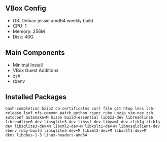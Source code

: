 VBox Config
-----

- OS: Debian jessie amd64 weekly build
- CPU: 1
- Memory: 256M
- Disk: 40G

Main Components
-----

- Minimal Install
- VBox Guest Additions
- zsh
- rbenv

Installed Packages
-----

```
bash-completion bzip2 ca-certificates curl file git htop less lsb-release lsof nfs-common patch python rsync ruby unzip vim-nox zsh
autoconf automake+M bison build-essential libbz2-dev libreadline6 libreadline6-dev libsqlite3-dev libssl-dev libyaml-dev zlib1g zlib1g-dev libsqlite3-dev+M libxml2-dev+M libxslt1-dev+M libmysqlclient-dev
rbenv ruby-build libsqlite3-dev+M libxml2-dev+M libxslt1-dev+M
dkms libdbus-1-3 linux-headers-amd64
```

